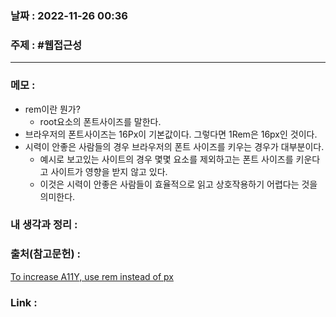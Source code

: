 ### 날짜 : 2022-11-26 00:36
### 주제 : #웹접근성 

---- 

### 메모 : 

- rem이란 뭔가? 
	- root요소의 폰트사이즈를 말한다. 
- 브라우저의 폰트사이즈는 16Px이 기본값이다. 그렇다면 1Rem은 16px인 것이다. 
- 시력이 안좋은 사람들의 경우 브라우저의 폰트 사이즈를 키우는 경우가 대부분이다. 
	- 예시로 보고있는 사이트의 경우 몇몇 요소를 제외하고는 폰트 사이즈를 키운다고 사이트가 영향을 받지 않고 있다. 
	- 이것은 시력이 안좋은 사람들이 효율적으로 읽고 상호작용하기 어렵다는 것을 의미한다. 

### 내 생각과 정리 : 


### 출처(참고문헌) : 
[To increase A11Y, use rem instead of px](https://medium.com/weekly-webtips/to-increase-a11y-use-rem-instead-of-px-96ee9d9dc9ad)

### Link : 
